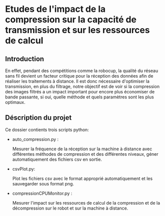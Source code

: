 # Etudes de l'impact de la compression sur la capacité de transmission et sur les ressources de calcul

## Introduction

En effet, pendant des compétitions comme la robocup, la qualité du réseau sans fil devient un facteur critique pour la réception des données
afin de réaliser les traitements à distance. Il est donc nécessaire d'optimiser la transmission, en plus du filtrage, notre objectif est de voir si la compression 
des images filtrés a un impact important pour encore plus économiser de bande passante, si oui, quelle méthode et quels paramètres sont les plus optimaux.

## Déscription du projet
Ce dossier contients trois scripts python:
- auto_compression.py :

  Mesurer la fréquence de la réception sur la machine à distance avec différentes méthodes de compression et des différentes niveaux, 
  géner automatiquement des fichiers csv en sortie.
  
- csvPlot.py:

  Plot les fichiers csv avec le format approprié automatiquement et les sauvegarder sous format png.

- compressionCPUMonitor.py :

  Mesurer l'impact sur les ressources de calcul de la compression et de la décompression sur le robot et sur la machine à distance.


##
